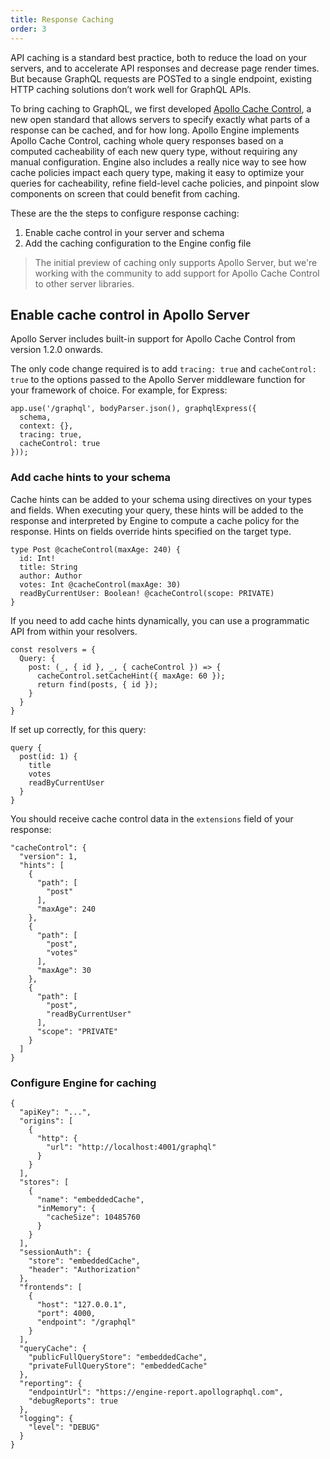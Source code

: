```yaml
---
title: Response Caching
order: 3
---
```


API caching is a standard best practice, both to reduce the load on your servers, and to accelerate API responses and decrease page render times. But because GraphQL requests are POSTed to a single endpoint, existing HTTP caching solutions don’t work well for GraphQL APIs.

To bring caching to GraphQL, we first developed [Apollo Cache Control](https://github.com/apollographql/apollo-cache-control), a new open standard that allows servers to specify exactly what parts of a response can be cached, and for how long. Apollo Engine implements Apollo Cache Control, caching whole query responses based on a computed cacheability of each new query type, without requiring any manual configuration. Engine also includes a really nice way to see how cache policies impact each query type, making it easy to optimize your queries for cacheability, refine field-level cache policies, and pinpoint slow components on screen that could benefit from caching.

These are the the steps to configure response caching:

1. Enable cache control in your server and schema
1. Add the caching configuration to the Engine config file

> The initial preview of caching only supports Apollo Server, but we're working with the community to add support for Apollo Cache Control to other server libraries.

## Enable cache control in Apollo Server

Apollo Server includes built-in support for Apollo Cache Control from version 1.2.0 onwards.

The only code change required is to add `tracing: true` and `cacheControl: true` to the options passed to the Apollo Server middleware function for your framework of choice. For example, for Express:

```
app.use('/graphql', bodyParser.json(), graphqlExpress({
  schema,
  context: {},
  tracing: true,
  cacheControl: true
}));
```

### Add cache hints to your schema

Cache hints can be added to your schema using directives on your types and fields. When executing your query, these hints will be added to the response and interpreted by Engine to compute a cache policy for the response. Hints on fields override hints specified on the target type.

```
type Post @cacheControl(maxAge: 240) {
  id: Int!
  title: String
  author: Author
  votes: Int @cacheControl(maxAge: 30)
  readByCurrentUser: Boolean! @cacheControl(scope: PRIVATE)
}
```

If you need to add cache hints dynamically, you can use a programmatic API from within your resolvers.

```
const resolvers = {
  Query: {
    post: (_, { id }, _, { cacheControl }) => {
      cacheControl.setCacheHint({ maxAge: 60 });
      return find(posts, { id });
    }
  }
}
```

If set up correctly, for this query:

```
query {
  post(id: 1) {
    title
    votes
    readByCurrentUser
  }
}
```

You should receive cache control data in the `extensions` field of your response:

```
"cacheControl": {
  "version": 1,
  "hints": [
    {
      "path": [
        "post"
      ],
      "maxAge": 240
    },
    {
      "path": [
        "post",
        "votes"
      ],
      "maxAge": 30
    },
    {
      "path": [
        "post",
        "readByCurrentUser"
      ],
      "scope": "PRIVATE"
    }
  ]
}
```

### Configure Engine for caching

```
{
  "apiKey": "...",
  "origins": [
    {
      "http": {
        "url": "http://localhost:4001/graphql"
      }
    }
  ],
  "stores": [
    {
      "name": "embeddedCache",
      "inMemory": {
        "cacheSize": 10485760
      }
    }
  ],
  "sessionAuth": {
    "store": "embeddedCache",
    "header": "Authorization"
  },
  "frontends": [
    {
      "host": "127.0.0.1",
      "port": 4000,
      "endpoint": "/graphql"
    }
  ],
  "queryCache": {
    "publicFullQueryStore": "embeddedCache",
    "privateFullQueryStore": "embeddedCache"
  },
  "reporting": {
    "endpointUrl": "https://engine-report.apollographql.com",
    "debugReports": true
  },
  "logging": {
    "level": "DEBUG"
  }
}

```
